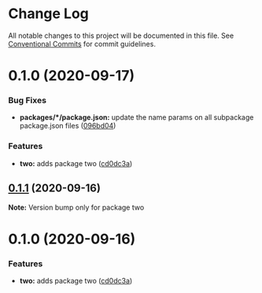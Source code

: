 # Change Log

All notable changes to this project will be documented in this file.
See [Conventional Commits](https://conventionalcommits.org) for commit guidelines.

# 0.1.0 (2020-09-17)


### Bug Fixes

* **packages/*/package.json:** update the name params on all subpackage package.json files ([096bd04](https://github.com/LeeMellon/lerna-private/commit/096bd04515809996b32caf451e5b5321f63ad577))


### Features

* **two:** adds package two ([cd0dc3a](https://github.com/LeeMellon/lerna-private/commit/cd0dc3a299247d9f77158ecf91ddd1d3c13b2416))





## [0.1.1](https://github.com/LeeMellon/lerna-private/compare/two@0.1.0...two@0.1.1) (2020-09-16)

**Note:** Version bump only for package two





# 0.1.0 (2020-09-16)


### Features

* **two:** adds package two ([cd0dc3a](https://github.com/LeeMellon/lerna-private/commit/cd0dc3a299247d9f77158ecf91ddd1d3c13b2416))
